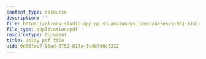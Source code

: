 ```yaml
---
content_type: resource
description: ''
file: https://ol-ocw-studio-app-qa.s3.amazonaws.com/courses/5-08j-biological-chemistry-ii-spring-2016/0d00fec796ed3752017a1c48796c5232_zLJZY6VOO6w.pdf
file_type: application/pdf
resourcetype: Document
title: 3play pdf file
uid: 0d00fec7-96ed-3752-017a-1c48796c5232
---
```

